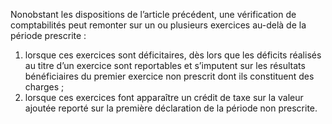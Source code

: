 Nonobstant les dispositions de l’article précédent, une vérification de comptabilités peut remonter sur un ou plusieurs exercices au-delà de la période prescrite :
1) lorsque ces exercices sont déficitaires, dès lors que les déficits réalisés au titre d’un
exercice sont reportables et s’imputent sur les résultats bénéficiaires du premier exercice non prescrit dont ils constituent des charges ;
2) lorsque ces exercices font apparaître un crédit de taxe sur la valeur ajoutée reporté
sur la première déclaration de la période non prescrite.